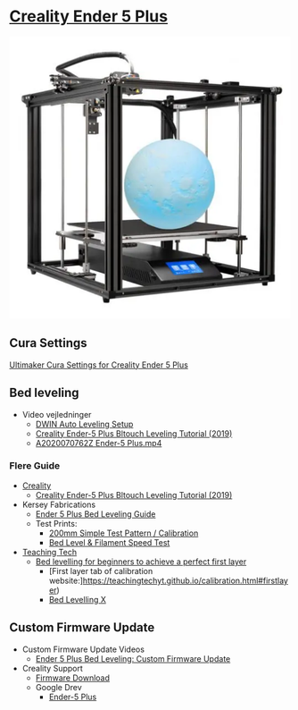 # [Creality Ender 5 Plus](https://www.creality3dofficial.com/collections/3d-printer)

![Creality Ender 5 Plus](./Image/Creality-Ender-5-Plus-510x510.webp)

## Cura Settings

[Ultimaker Cura Settings for Creality Ender 5 Plus](./PrinterSettingsCura.md)

## Bed leveling

* Video vejledninger
  * [DWIN Auto Leveling Setup](https://www.youtube.com/watch?v=4ii58n5ha1s)
  * [Creality Ender-5 Plus Bltouch Leveling Tutorial (2019)](https://www.youtube.com/watch?v=zSOVAdKw4ss)
  * [A2020070762Z Ender-5 Plus.mp4](https://drive.google.com/file/d/1851mAZ8tfC0EvQVRBCnmnSOjeXA4_jM4/view?usp=share_link)

### Flere Guide

* [Creality](https://www.youtube.com/@Creality3D)
  * [Creality Ender-5 Plus Bltouch Leveling Tutorial (2019)](https://www.youtube.com/watch?v=zSOVAdKw4ss)
* Kersey Fabrications
  * [Ender 5 Plus Bed Leveling Guide](https://www.youtube.com/watch?v=kdQ_0IvolnE)
  * Test Prints:
    * [200mm Simple Test Pattern / Calibration](https://www.thingiverse.com/thing:3058427)
    * [Bed Level & Filament Speed Test](https://www.thingiverse.com/thing:5002169)
* [Teaching Tech](https://www.youtube.com/@TeachingTech)
  * [Bed levelling for beginners to achieve a perfect first layer](https://www.youtube.com/watch?v=Ze36SX1xzOE)
    * [First layer tab of calibration website:]https://teachingtechyt.github.io/calibration.html#firstlayer)
    * [Bed Levelling X](https://www.thingiverse.com/thing:4077747) 


## Custom Firmware Update

* Custom Firmware Update Videos
  * [Ender 5 Plus Bed Leveling: Custom Firmware Update](https://www.youtube.com/watch?v=9pDoxf13_wg)
* Creality Support
  * [Firmware Download](https://www.creality3dofficial.com/pages/firmware-files-download-troubleshooting)
  * Google Drev
    * [Ender-5 Plus](https://drive.google.com/drive/folders/16596EvFWv9C9ClbavmHPc4J3MJ4_N3h_)
